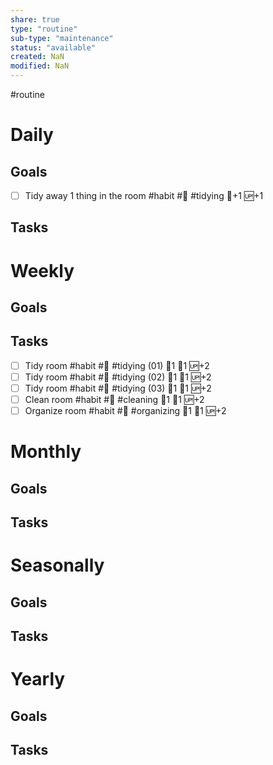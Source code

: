 ```yaml
---
share: true
type: "routine"
sub-type: "maintenance"
status: "available"
created: NaN 
modified: NaN
---
```

 #routine

# Daily
## Goals
- [ ] Tidy away 1 thing in the room #habit #🧹 #tidying 🥄+1 🆙+1
## Tasks

# Weekly
## Goals

## Tasks
- [ ] Tidy room #habit #🧹 #tidying (01) 🍅1 🥄1 🆙+2
- [ ] Tidy room #habit #🧹 #tidying (02) 🍅1 🥄1 🆙+2
- [ ] Tidy room #habit #🧹 #tidying (03) 🍅1 🥄1 🆙+2
- [ ] Clean room #habit #🧹 #cleaning  🍅1 🥄1 🆙+2
- [ ] Organize room #habit #🧹 #organizing  🍅1 🥄1 🆙+2
# Monthly
## Goals
## Tasks
# Seasonally
## Goals
## Tasks
# Yearly
## Goals
## Tasks
